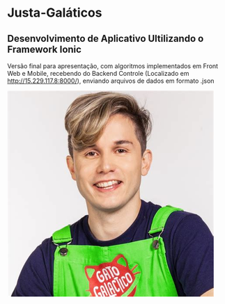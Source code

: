 # Justa-Galáticos
Desenvolvimento de Aplicativo Ultilizando o Framework Ionic
-------
Versão final para apresentação, com algoritmos implementados em Front Web e Mobile, recebendo do Backend Controle (Localizado em http://15.229.117.8:8000/), enviando arquivos de dados em formato .json

![foto](th.jpeg)